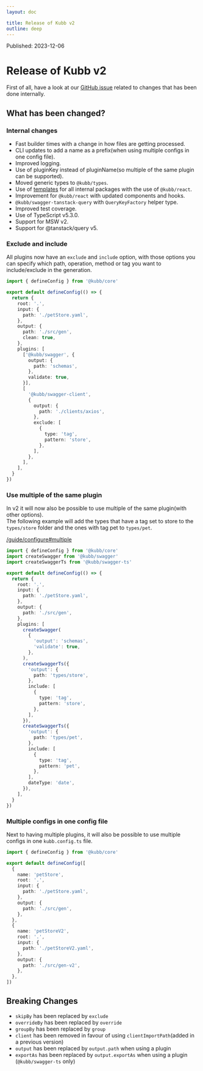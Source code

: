 ```yaml
---
layout: doc

title: Release of Kubb v2
outline: deep
---
```


Published: 2023-12-06

# Release of Kubb v2

First of all, have a look at our [GitHub issue](https://github.com/kubb-project/kubb/issues/556) related to changes that has been done internally.<br/>

## What has been changed?

### Internal changes

- Fast builder times with a change in how files are getting processed.
- CLI updates to add a name as a prefix(when using multiple configs in one config file).
- Improved logging.
- Use of pluginKey instead of pluginName(so multiple of the same plugin can be supported).
- Moved generic types to `@kubb/types`.
- Use of [templates](/reference/templates) for all internal packages with the use of `@kubb/react`.
- Improvement for `@kubb/react` with updated components and hooks.
- `@kubb/swagger-tanstack-query` with `QueryKeyFactory` helper type.
- Improved test coverage.
- Use of TypeScript v5.3.0.
- Support for MSW v2.
- Support for @tanstack/query v5.

### Exclude and include

All plugins now have an `exclude` and `include` option, with those options you can specify which path, operation, method or tag you want to include/exclude in the generation.

```typescript [kubb.config.ts]
import { defineConfig } from '@kubb/core'

export default defineConfig(() => {
  return {
    root: '.',
    input: {
      path: './petStore.yaml',
    },
    output: {
      path: './src/gen',
      clean: true,
    },
    plugins: [
      ['@kubb/swagger', {
        output: {
          path: 'schemas',
        },
        validate: true,
      }],
      [
        '@kubb/swagger-client',
        {
          output: {
            path: './clients/axios',
          },
          exclude: [
            {
              type: 'tag',
              pattern: 'store',
            },
          ],
        },
      ],
    ],
  }
})
```

### Use multiple of the same plugin

In v2 it will now also be possible to use multiple of the same plugin(with other options).<br/>
The following example will add the types that have a tag set to store to the `types/store` folder and the ones with tag pet to `types/pet`.<br/>

[/guide/configure#multiple](/guide/configure#multiple)

```typescript [kubb.config.ts]
import { defineConfig } from '@kubb/core'
import createSwagger from '@kubb/swagger'
import createSwaggerTs from '@kubb/swagger-ts'

export default defineConfig(() => {
  return {
    root: '.',
    input: {
      path: './petStore.yaml',
    },
    output: {
      path: './src/gen',
    },
    plugins: [
      createSwagger(
        {
          'output': 'schemas',
          'validate': true,
        },
      ),
      createSwaggerTs({
        'output': {
          path: 'types/store',
        },
        include: [
          {
            type: 'tag',
            pattern: 'store',
          },
        ],
      }),
      createSwaggerTs({
        'output': {
          path: 'types/pet',
        },
        include: [
          {
            type: 'tag',
            pattern: 'pet',
          },
        ],
        dateType: 'date',
      }),
    ],
  }
})
```

### Multiple configs in one config file

Next to having multiple plugins, it will also be possible to use multiple configs in one `kubb.config.ts` file.

```typescript [kubb.config.ts]
import { defineConfig } from '@kubb/core'

export default defineConfig([
  {
    name: 'petStore',
    root: '.',
    input: {
      path: './petStore.yaml',
    },
    output: {
      path: './src/gen',
    },
  },
  {
    name: 'petStoreV2',
    root: '.',
    input: {
      path: './petStoreV2.yaml',
    },
    output: {
      path: './src/gen-v2',
    },
  },
])
```

## Breaking Changes

- `skipBy` has been replaced by `exclude`
- `overrideBy` has been replaced by `override`
- `groupBy` has been replaced by `group`
- `client` has been removed in favour of using `clientImportPath`(added in a previous version)
- `output` has been replaced by `output.path` when using a plugin
- `exportAs` has been replaced by `output.exportAs` when using a plugin (`@kubb/swagger-ts` only)
